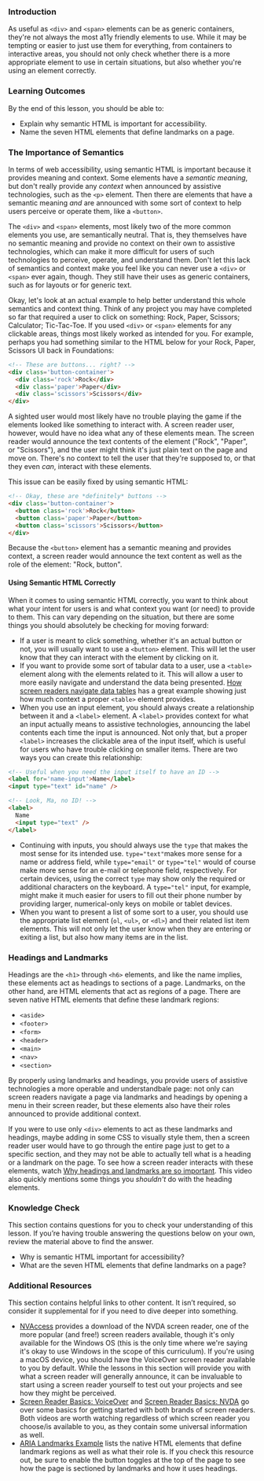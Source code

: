 ### Introduction

As useful as `<div>` and `<span>` elements can be as generic containers, they're not always the most a11y friendly elements to use. While it may be tempting or easier to just use them for everything, from containers to interactive areas, you should not only check whether there is a more appropriate element to use in certain situations, but also whether you're using an element correctly.

### Learning Outcomes
By the end of this lesson, you should be able to:

* Explain why semantic HTML is important for accessibility.
* Name the seven HTML elements that define landmarks on a page.

### The Importance of Semantics

In terms of web accessibility, using semantic HTML is important because it provides meaning and context. Some elements have a *semantic meaning*, but don't really provide any *context* when announced by assistive technologies, such as the `<p>` element. Then there are elements that have a semantic meaning *and* are announced with some sort of context to help users perceive or operate them, like a `<button>`. 

The `<div>` and `<span>` elements, most likely two of the more common elements you use, are semantically neutral. That is, they themselves have no semantic meaning and provide no context on their own to assistive technologies, which can make it more difficult for users of such technologies to perceive, operate, and understand them. Don't let this lack of semantics and context make you feel like you can never use a `<div>` or `<span>` ever again, though. They still have their uses as generic containers, such as for layouts or for generic text.

Okay, let's look at an actual example to help better understand this whole semantics and context thing. Think of any project you may have completed so far that required a user to click on something: Rock, Paper, Scissors; Calculator; Tic-Tac-Toe. If you used `<div>` or `<span>` elements for any clickable areas, things most likely worked as intended for you. For example, perhaps you had something similar to the HTML below for your Rock, Paper, Scissors UI back in Foundations:

~~~html
<!-- These are buttons... right? -->
<div class='button-container'>
  <div class='rock'>Rock</div>
  <div class='paper'>Paper</div>
  <div class='scissors'>Scissors</div>
</div>
~~~

A sighted user would most likely have no trouble playing the game if the elements looked like something to interact with. A screen reader user, however, would have no idea what any of these elements mean. The screen reader would announce the text contents of the element ("Rock", "Paper", or "Scissors"), and the user might think it's just plain text on the page and move on. There's no context to tell the user that they're supposed to, or that they even *can*, interact with these elements.

This issue can be easily fixed by using semantic HTML:

~~~html
<!-- Okay, these are *definitely* buttons -->
<div class='button-container'>
  <button class='rock'>Rock</button>
  <button class='paper'>Paper</button>
  <button class='scissors'>Scissors</button>
</div>
~~~

Because the `<button>` element has a semantic meaning and provides context, a screen reader would announce the text content as well as the role of the element: "Rock, button".

#### Using Semantic HTML Correctly

When it comes to using semantic HTML correctly, you want to think about what your intent for users is and what context you want (or need) to provide to them. This can vary depending on the situation, but there are some things you should absolutely be checking for moving forward:

* If a user is meant to click something, whether it's an actual button or not, you will usually want to use a `<button>` element. This will let the user know that they can interact with the element by clicking on it.
* If you want to provide some sort of tabular data to a user, use a `<table>` element along with the elements related to it. This will allow a user to more easily navigate and understand the data being presented. [How screen readers navigate data tables](https://tink.uk/how-screen-readers-navigate-data-tables/) has a great example showing just how much context a proper `<table>` element provides.
* When you use an input element, you should always create a relationship between it and a `<label>` element. A `<label>` provides context for what an input actually means to assistive technologies, announcing the label contents each time the input is announced. Not only that, but a proper `<label>` increases the clickable area of the input itself, which is useful for users who have trouble clicking on smaller items. There are two ways you can create this relationship:

~~~html
<!-- Useful when you need the input itself to have an ID -->
<label for='name-input'>Name</label>
<input type="text" id="name" />

<!-- Look, Ma, no ID! -->
<label>
  Name
  <input type="text" />
</label>
~~~

* Continuing with inputs, you should always use the `type` that makes the most sense for its intended use. `type="text"`makes more sense for a name or address field, while `type="email"` or `type="tel"` would of course make more sense for an e-mail or telephone field, respectively. For certain devices, using the correct `type` may show only the required or additional characters on the keyboard. A `type="tel"` input, for example, might make it much easier for users to fill out their phone number by providing larger, numerical-only keys on mobile or tablet devices.
* When you want to present a list of some sort to a user, you should use the appropriate list element (`ol`, `<ul>`, or `<dl>`) and their related list item elements. This will not only let the user know when they are entering or exiting a list, but also how many items are in the list.

### Headings and Landmarks

Headings are the `<h1>` through `<h6>` elements, and like the name implies, these elements act as headings to sections of a page. Landmarks, on the other hand, are HTML elements that act as regions of a page. There are seven native HTML elements that define these landmark regions:

* `<aside>`
* `<footer>`
* `<form>`
* `<header>`
* `<main>`
* `<nav>`
* `<section>`

By properly using landmarks and headings, you provide users of assistive technologies a more operable and understandbale page: not only can screen readers navigate a page via landmarks and headings by opening a menu in their screen reader, but these elements also have their roles announced to provide additional context.

If you were to use only `<div>` elements to act as these landmarks and headings, maybe adding in some CSS to visually style them, then a screen reader user would have to go through the entire page just to get to a specific section, and they may not be able to actually tell what is a heading or a landmark on the page. To see how a screen reader interacts with these elements, watch [Why headings and landmarks are so important](https://www.youtube.com/watch?v=vAAzdi1xuUY&list=PLNYkxOF6rcICWx0C9LVWWVqvHlYJyqw7g&index=19). This video also quickly mentions some things you *shouldn't* do with the heading elements.

### Knowledge Check
This section contains questions for you to check your understanding of this lesson. If you’re having trouble answering the questions below on your own, review the material above to find the answer.

* Why is semantic HTML important for accessibility?
* What are the seven HTML elements that define landmarks on a page?

### Additional Resources

This section contains helpful links to other content. It isn’t required, so consider it supplemental for if you need to dive deeper into something.

* [NVAccess](https://www.nvaccess.org/download/) provides a download of the NVDA screen reader, one of the more popular (and free!) screen readers available, though it's only available for the Windows OS (this is the only time where we're saying it's okay to use Windows in the scope of this curriculum). If you're using a macOS device, you should have the VoiceOver screen reader available to you by default. While the lessons in this section will provide you with what a screen reader will generally announce, it can be invaluable to start using a screen reader yourself to test out your projects and see how they might be perceived.
* [Screen Reader Basics: VoiceOver](https://www.youtube.com/watch?v=5R-6WvAihms&list=PLNYkxOF6rcICWx0C9LVWWVqvHlYJyqw7g&index=8) and [Screen Reader Basics: NVDA](https://www.youtube.com/watch?v=Jao3s_CwdRU&list=PLNYkxOF6rcICWx0C9LVWWVqvHlYJyqw7g&index=9) go over some basics for getting started with both brands of screen readers. Both videos are worth watching regardless of which screen reader you choose/is available to you, as they contain some universal information as well.
* [ARIA Landmarks Example](https://www.w3.org/TR/wai-aria-practices/examples/landmarks/HTML5.html) lists the native HTML elements that define landmark regions as well as what their role is. If you check this resource out, be sure to enable the button toggles at the top of the page to see how the page is sectioned by landmarks and how it uses headings.